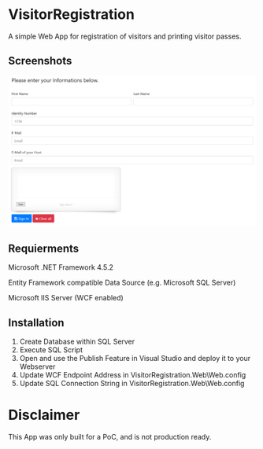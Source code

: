 # VisitorRegistration

A simple Web App for registration of visitors and printing visitor passes. 

## Screenshots

![Screenshot of the Registration Page](Media/Screenshot1.PNG "MainPage")

## Requierments
Microsoft .NET Framework 4.5.2

Entity Framework compatible Data Source (e.g. Microsoft SQL Server)

Microsoft IIS Server (WCF enabled)

## Installation
1) Create Database within SQL Server
2) Execute SQL Script
3) Open and use the Publish Feature in Visual Studio and deploy it to your Webserver
4) Update WCF Endpoint Address in VisitorRegistration.Web\Web.config
5) Update SQL Connection String in VisitorRegistration.Web\Web.config

# Disclaimer 
This App was only built for a PoC, and is not production ready.
